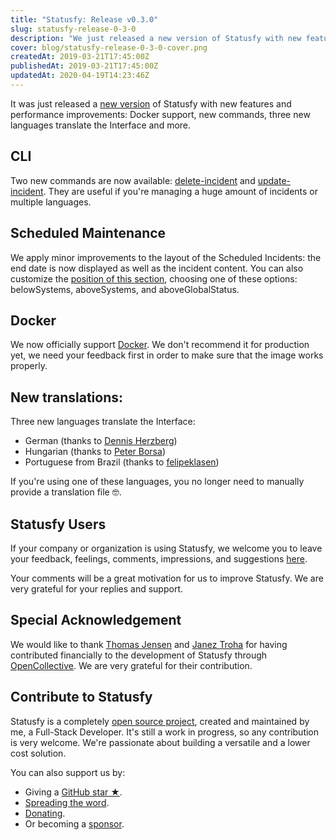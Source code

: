 ```yaml
---
title: "Statusfy: Release v0.3.0"
slug: statusfy-release-0-3-0
description: "We just released a new version of Statusfy with new features and performance improvements: Docker support, new commands, three new languages translate the Interface and more."
cover: blog/statusfy-release-0-3-0-cover.png
createdAt: 2019-03-21T17:45:00Z
publishedAt: 2019-03-21T17:45:00Z
updatedAt: 2020-04-19T14:23:46Z
---
```




It was just released a [new version](https://github.com/juliomrqz/statusfy/releases/tag/v0.3.0) of Statusfy with new features and performance improvements: Docker support, new commands, three new languages translate the Interface and more.

## CLI

Two new commands are now available: [delete-incident](https://docs.statusfy.co/guide/commands.html#delete-incident) and [update-incident](https://docs.statusfy.co/guide/commands.html#delete-incident). They are useful if you're managing a huge amount of incidents or multiple languages.

## Scheduled Maintenance

We apply minor improvements to the layout of the Scheduled Incidents: the end date is now displayed as well as the incident content. You can also customize the [position of this section](https://docs.statusfy.co/config/#scheduled), choosing one of these options: belowSystems, aboveSystems, and aboveGlobalStatus.

## Docker

We now officially support [Docker](https://hub.docker.com/r/bazzite/statusfy). We don't recommend it for production yet, we need your feedback first in order to make sure that the image works properly.

## New translations:

Three new languages translate the Interface:

- German (thanks to [Dennis Herzberg](https://github.com/dennis47528))
- Hungarian (thanks to [Peter Borsa](https://github.com/asrob))
- Portuguese from Brazil (thanks to [felipeklasen](https://github.com/felipeklasen))

If you're using one of these languages, you no longer need to manually provide a translation file 🤓.

## Statusfy Users

If your company or organization is using Statusfy, we welcome you to leave your feedback, feelings, comments, impressions, and suggestions [here](https://github.com/juliomrqz/statusfy/issues/159).

Your comments will be a great motivation for us to improve Statusfy. We are very grateful for your replies and support.

## Special Acknowledgement

We would like to thank [Thomas Jensen](https://opencollective.com/thomasjsn) and [Janez Troha](https://opencollective.com/janez-troha) for having contributed financially to the development of Statusfy through [OpenCollective](https://opencollective.com/statusfy). We are very grateful for their contribution.

## Contribute to Statusfy

Statusfy is a completely [open source project](https://github.com/aceforth/statusfy), created and maintained by me, a Full-Stack Developer. It's still a work in progress, so any contribution is very welcome. We're passionate about building a versatile and a lower cost solution.

You can also support us by:

- Giving a [GitHub star ★](https://github.com/juliomrqz/statusfy).
- [Spreading the word](https://twitter.com/intent/tweet?url=https%3A%2F%2Fmarquez.co%2Fstatusfy&via=juliomrqz&text=Statusfy%3A%20A%20marvelous%20Open%20Source%20Status%20Page%20system&hashtags=statusfy%2C%20opensource).
- [Donating](https://opencollective.com/statusfy).
- Or becoming a [sponsor](/statusfy#sponsoring).
